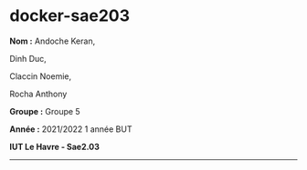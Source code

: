 # docker-sae203

**Nom :** 
Andoche Keran,  

Dinh Duc,  

Claccin Noemie,  

Rocha Anthony  


**Groupe :** Groupe 5

**Année :** 2021/2022 1 année BUT

**IUT Le Havre - Sae2.03**

--------------------------------------------------------------------------------
